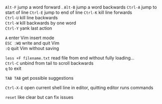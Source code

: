 `Alt-F` jump a word forward . 
`Alt-B` jump a word backwards 
`Ctrl-A` jump to start of line
`Ctrl-E` jump to end of line
`Ctrl-K` kill line forwards  
`Ctrl-U` kill line backwards   
`Ctrl-W` kill backwards by one word  
`Ctrl-Y` yank last action 

`A` enter Vim insert mode  
`ESC :WQ` write and quit Vim  
`:Q` quit Vim without saving  

`less +F filename.txt` read file from end without fully loading...  
`Ctrl-C` unbind from tail to scroll backwards  
`q` to exit  

`TAB TAB` get possible suggestions  

`Ctrl-X-E` open current shell line in editor, quitting editor runs commands  

`reset` like clear but can fix issues  

